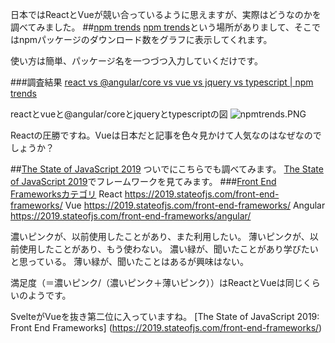 <!--
title:   ReactとVueとAngularの戦い。
tags:    Angular,React,Vue.js,npmtrends
id:      ad91ddee048efa8a8138
private: false
-->
日本ではReactとVueが競い合っているように思えますが、実際はどうなのかを調べてみました。
##[npm trends](https://www.npmtrends.com/)
[npm trends](https://www.npmtrends.com/)という場所がありまして、そこではnpmパッケージのダウンロード数をグラフに表示してくれます。

使い方は簡単、パッケージ名を一つづつ入力していくだけです。

###調査結果
[react vs @angular/core vs vue vs jquery vs typescript | npm trends](https://www.npmtrends.com/react-vs-@angular/core-vs-vue-vs-jquery-vs-typescript)


reactとvueと@angular/coreとjqueryとtypescriptの図
![npmtrends.PNG](https://qiita-image-store.s3.ap-northeast-1.amazonaws.com/0/44761/9d2a5872-3cc9-84c1-e1dc-7aca30231cdd.png)

Reactの圧勝ですね。Vueは日本だと記事を色々見かけて人気なのはなぜなのでしょうか？

##[The State of JavaScript 2019](https://2019.stateofjs.com/)
ついでにこちらでも調べてみます。
[The State of JavaScript 2019](https://2019.stateofjs.com/)でフレームワークを見てみます。
###[Front End Frameworksカテゴリ](https://2019.stateofjs.com/front-end-frameworks/)
React
https://2019.stateofjs.com/front-end-frameworks/
Vue
https://2019.stateofjs.com/front-end-frameworks/
Angular
https://2019.stateofjs.com/front-end-frameworks/angular/

濃いピンクが、以前使用したことがあり、また利用したい。
薄いピンクが、以前使用したことがあり、もう使わない。
濃い緑が、聞いたことがあり学びたいと思っている。
薄い緑が、聞いたことはあるが興味はない。

満足度（＝濃いピンク/（濃いピンク＋薄いピンク））はReactとVueは同じくらいのようです。

SvelteがVueを抜き第二位に入っていますね。
[The State of JavaScript 2019: Front End Frameworks]
(https://2019.stateofjs.com/front-end-frameworks/)